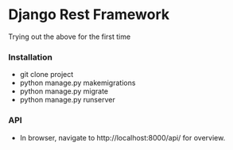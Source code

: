 # Django Rest Framework

Trying out the above for the first time

### Installation

- git clone project
- python manage.py makemigrations
- python manage.py migrate
- python manage.py runserver

### API

- In browser, navigate to http://localhost:8000/api/ for overview.
